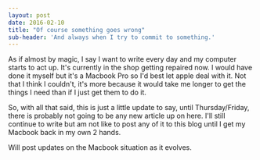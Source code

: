 ```yaml
---
layout: post
date: 2016-02-10
title: "Of course something goes wrong"
sub-header: 'And always when I try to commit to something.'
---
```


As if almost by magic, I say I want to write every day and my computer starts to act up<!-- excerpt ends -->. It's currently in the shop getting repaired now. I would have done it myself but it's a Macbook Pro so I'd best let apple deal with it. Not that I think I couldn't, it's more because it would take me longer to get the things I need than if I just get them to do it.

So, with all that said, this is just a little update to say, until Thursday/Friday, there is probably not going to be any new article up on here. I'll still continue to write but am not like to post any of it to this blog until I get my Macbook back in my own 2 hands.

Will post updates on the Macbook situation as it evolves.